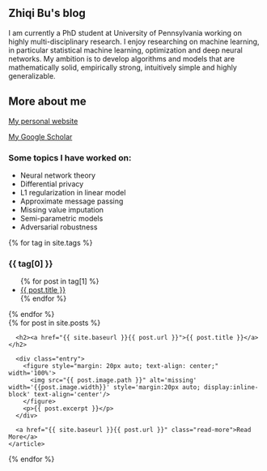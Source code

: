 ## Zhiqi Bu's blog

I am currently a PhD student at University of Pennsylvania working on highly multi-disciplinary research. I enjoy researching on machine learning, in particular statistical machine learning, optimization and deep neural networks. My ambition is to develop algorithms and models that are mathematically solid, empirically strong, intuitively simple and highly generalizable.


## More about me
[My personal website](https://sites.google.com/view/zhiqi-bu)

[My Google Scholar](https://scholar.google.com/citations?user=MEvTLxIAAAAJ&hl=en)

### Some topics I have worked on:
- Neural network theory
- Differential privacy
- L1 regularization in linear model
- Approximate message passing
- Missing value imputation
- Semi-parametric models
- Adversarial robustness

{% for tag in site.tags %}
  <h3>{{ tag[0] }}</h3>
  <ul>
    {% for post in tag[1] %}
      <li><a href="{{ post.url }}">{{ post.title }}</a></li>
    {% endfor %}
  </ul>
{% endfor %}

<div class="posts">
  {% for post in site.posts %}
    <article class="post">

      <h2><a href="{{ site.baseurl }}{{ post.url }}">{{ post.title }}</a></h2>

      <div class="entry">
	  	<figure style="margin: 20px auto; text-align: center;" width='100%'>
	      <img src="{{ post.image.path }}" alt='missing' width='{{post.image.width}}' style='margin:20px auto; display:inline-block' text-align='center'/>
		</figure>
		<p>{{ post.excerpt }}</p>
      </div>

      <a href="{{ site.baseurl }}{{ post.url }}" class="read-more">Read More</a>
    </article>
  {% endfor %}
</div>
